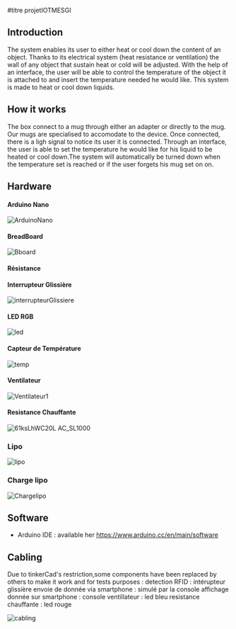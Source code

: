 #titre projetIOTMESGI


## Introduction

The system enables its user to either heat or cool down the content of an object. Thanks to its electrical system (heat resistance or ventilation) the wall of any object that sustain heat or cold will be adjusted. With the help of an interface, the user will be able to control the temperature of the object it is attached to and insert the temperature needed he would like. 
This system is made to heat or cool down liquids. 


## How it works

The box connect to a mug through either an adapter or directly to the mug. Our mugs are specialised to accomodate to the device. Once connected, there is a ligh signal to notice its user it is connected. Through an interface, the user is able to set the temperature he would like for his liquid to be heated or cool down.The system will automatically be turned down when the temperature set is reached or if the user forgets his mug set on on.

## Hardware

#### Arduino Nano
![ArduinoNano](https://user-images.githubusercontent.com/25655382/80193736-a643ff80-8619-11ea-9a15-a2dd49cb21b1.JPG)

#### BreadBoard

![Bboard](https://user-images.githubusercontent.com/25655382/80186337-219fb400-860e-11ea-84fd-c3b88b63d84b.JPG)

#### Résistance 

#### Interrupteur Glissière

![interrupteurGlissiere](https://user-images.githubusercontent.com/25655382/80114142-7b0ed100-8583-11ea-9df4-b39672bf626c.jpg)


#### LED RGB

![led](https://user-images.githubusercontent.com/25655382/80186229-f74df680-860d-11ea-9b78-7f4f9fb941c9.JPG)


#### Capteur de Température

![temp](https://user-images.githubusercontent.com/25655382/80186901-0d0feb80-860f-11ea-951f-9e281f355958.png)


#### Ventilateur

![Ventilateur1](https://user-images.githubusercontent.com/25655382/80187548-1cdbff80-8610-11ea-8fb1-f478eb012a1e.jpg)

#### Resistance Chauffante 
![61ksLhWC20L _AC_SL1000_](https://user-images.githubusercontent.com/25655382/80187267-a0492100-860f-11ea-9d12-52c5d51957d7.jpg)

### Lipo
![lipo](https://user-images.githubusercontent.com/25655382/80189469-fec3ce80-8612-11ea-9600-cc7c2eea8839.JPG)

### Charge lipo
![Chargelipo](https://user-images.githubusercontent.com/25655382/80189605-37fc3e80-8613-11ea-9994-03f85e14e3ff.JPG)

## Software 

* Arduino IDE : available her https://www.arduino.cc/en/main/software

## Cabling

Due to tinkerCad's restriction,some components have been replaced by others to make it work and for tests purposes :
detection RFID : intérupteur glissière
envoie de donnée via smartphone : simulé par la console
affichage donnée sur smartphone : console
ventillateur : led bleu
resistance chauffante : led rouge

![cabling](https://user-images.githubusercontent.com/25655382/80202760-6899a380-8626-11ea-8f33-26cafc6183d8.JPG)
